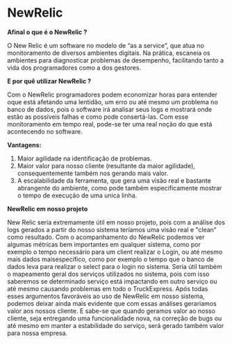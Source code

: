 <h1><b>NewRelic</b></h1>

<b>Afinal o que é o NewRelic ?</b>

O New Relic é um software no modelo de “as a service”, que atua no monitoramento de diversos ambientes digitais. 
Na prática, escaneia os ambientes para diagnosticar problemas de desempenho, facilitando tanto a vida dos programadores como a dos gestores.

<b> E por quê utilizar NewRelic ?</b>

Com o NewRelic programadores podem economizar horas para entender oque está afetando uma lentidão, um erro ou até mesmo um problema no 
banco de dados, pois o software irá analisar seus logs e mostrará onde estão as possíveis falhas e como pode consertá-las.
Com esse monitoramento em tempo real, pode-se ter uma real noção do que está acontecendo no software.
 
<b>Vantagens:</b> 
<ol>
<li>Maior agilidade na identificação de problemas.</li>
<li>Maior valor para nosso cliente (resultante da maior agilidade), consequentemente também nos gerando mais valor.</li>
<li>A escalabilidade da ferramenta, que gera uma visão real e bastante abrangente do ambiente, como pode também especificamente mostrar o tempo de execução de uma unica linha.</li>
</ol>

<b>NewRelic em nosso projeto</b>

New Relic seria extremamente útil em nosso projeto, pois com a análise dos logs gerados a partir do nosso sistema 
teríamos uma visão real e "clean" como resultado. Com o acompanhamento do NewRelic podemos ver algumas métricas bem importantes em 
qualquer sistema, como por exemplo o tempo necessário para um client realizar o Login, ou até mesmo mais dados maisespecífico, como por exemplo
o tempo que o banco de dados leva para realizar o select para o login no sistema.
Seria útil também o mapeamento geral dos serviços utilizados no sistema, pois com isso saberemos se determinado serviço está impactando 
em outro serviço ou até mesmo causando problemas em todo o TruckExpress. 
Após todas esses argumentos favoráveis ao uso de NewRelic em nosso sistema, podemos deixar ainda mais evidente que com essas análises 
gerariamos valor aos nossos cliente. E sabe-se que quando geramos valor ao nosso cliente, seja entregando uma funcionalidade nova,
na correção de bugs ou até mesmo em manter a estabilidade do serviço, será gerado também valor para nossa empresa.
